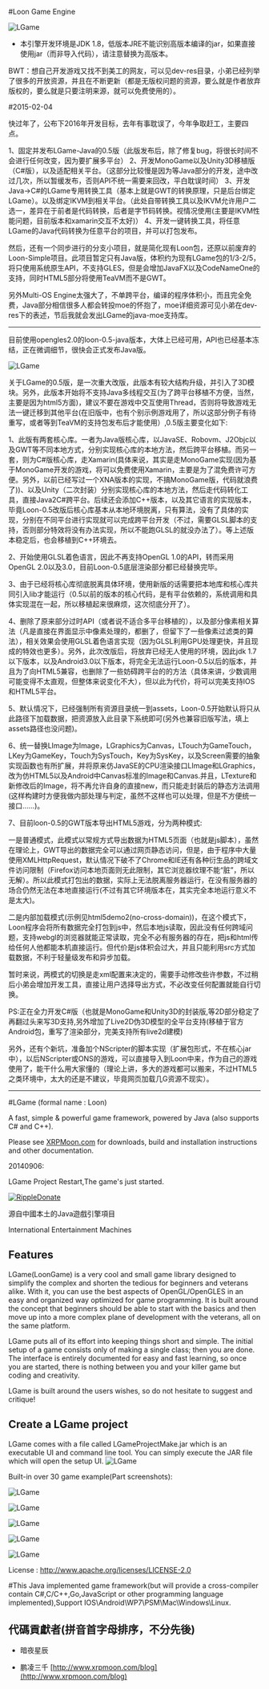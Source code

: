 ﻿#Loon Game Engine

![LGame](https://raw.github.com/cping/LGame/master/engine_logo.png "engine_logo")

* 本引擎开发环境是JDK 1.8，低版本JRE不能识别高版本编译的jar，如果直接使用jar（而非导入代码），请注意替换为高版本。

BWT：想自己开发游戏又找不到美工的网友，可以见dev-res目录，小弟已经列举了很多的开放资源，并且在不断更新（都是无版权问题的资源，要么就是作者放弃版权的，要么就是只要注明来源，就可以免费使用的）。

#2015-02-04

快过年了，公布下2016年开发目标，去年有事耽误了，今年争取赶工，主要四点。

1、固定并发布LGame-Java的0.5版（此版发布后，除了修复bug，将很长时间不会进行任何改变，因为要扩展多平台） 
2、开发MonoGame以及Unity3D移植版（C#版），以及适配相关平台。（这部分比较慢是因为等Java部分的开发，途中改过几次，所以暂缓发布，否则API不统一需要来回改，平白耽误时间）
3、开发Java->C#的LGame专用转换工具（基本上就是GWT的转换原理，只是后台绑定LGame）。以及绑定IKVM到相关平台。（此处自带转换工具以及IKVM允许用户二选一，差异在于前者是代码转换，后者是字节码转换。视情况使用(主要是IKVM性能问题，目前版本和xamarin交互不太好)）
4、开发一键转换工具，将任意LGame的Java代码转换为任意平台的项目，并可以打包发布。

然后，还有一个同步进行的分支小项目，就是简化现有Loon包，还原以前废弃的Loon-Simple项目。此项目暂定只有Java版，体积约为现有LGame包的1/3-2/5，将只使用系统原生API，不支持GLES，但是会增加JavaFX以及CodeNameOne的支持，同时HTML5部分将使用TeaVM而不是GWT。

另外Multi-OS Engine太强大了，不单跨平台，编译的程序体积小，而且完全免费，Java部分相信很多人都会转投moe的怀抱了，moe详细资源可见小弟在dev-res下的表述，节后我就会发出LGame的java-moe支持库。
__________

目前使用opengles2.0的loon-0.5-java版本，大体上已经可用，API也已经基本冻结，正在微调细节，很快会正式发布Java版。

![LGame](https://raw.github.com/cping/LGame/master/live2dsupport.png "live2d_support")

关于LGame的0.5版，是一次重大改版，此版本有较大结构升级，并引入了3D模块。另外，此版本开始将不支持Java多线程交互(为了跨平台移植不方便，当然，主要是因为html5方面)，建议不要在游戏中交互使用Thread，否则将导致游戏无法一键迁移到其他平台(在旧版中，也有个别示例游戏用了，所以这部分例子有待重写，或者等到TeaVM的支持包发布后才能使用）,0.5版主要变化如下:

1、此版有两套核心库。一者为Java版核心库，以JavaSE、Robovm、J2Objc以及GWT等不同本地方式，分别实现核心库的本地方法，然后跨平台移植。而另一套，则为C#版核心库，走Xamarin(具体来说，其实是走MonoGame实现(因为基于MonoGame开发的游戏，将可以免费使用Xamarin，主要是为了混免费许可方便。另外，以前已经写过一个XNA版本的实现，不搞MonoGame版，代码就浪费了))、以及Unity（二次封装）分别实现核心库的本地方法，然后走代码转化工具，直接Java2C#跨平台。后续还会添加C++版本，以及其它语言的实现版本，毕竟Loon-0.5改版后核心库基本从本地环境脱离，只有算法，没有了具体的实现，分别在不同平台进行实现就可以完成跨平台开发（不过，需要GLSL脚本的支持，否则部分特效将没有办法实现，所以不能跑GLSL的就没办法了）。等上述版本稳定后，也会移植到C++环境去。

2、开始使用GLSL着色语言，因此不再支持OpenGL 1.0的API，转而采用OpenGL 2.0以及3.0，目前Loon-0.5底层渲染部分都已经替换完毕。

3、由于已经将核心库彻底脱离具体环境，使用新版的话需要把本地库和核心库共同引入lib才能运行（0.5以前的版本的核心代码，是有平台依赖的，系统调用和具体实现混在一起，所以移植起来很麻烦，这次彻底分开了）。

4、删除了原来部分过时API（或者说不适合多平台移植的），以及部分像素相关算法（凡是直接在界面显示中像素处理的，都删了，但留下了一些像素过滤类的算法），相关效果会使用GLSL着色语言实现（因为GLSL利用GPU处理更快，并且现成的特效也更多）。另外，此次改版后，将放弃已经无人使用的环境，因此jdk 1.7以下版本，以及Android3.0以下版本，将完全无法运行Loon-0.5以后的版本，并且为了向HTML5兼容，也删除了一些妨碍跨平台的的方法（具体来讲，少数调用可能变得不太直观，但整体来说变化不大），但以此为代价，将可以完美支持IOS和HTML5平台。

5、默认情况下，已经强制所有资源目录统一到assets，Loon-0.5开始默认将只从此路径下加载数据，把资源放入此目录下系统即可(另外也兼容旧版写法，填上assets路径也没问题)。

6、统一替换LImage为Image，LGraphics为Canvas，LTouch为GameTouch，LKey为GameKey，Touch为SysTouch，Key为SysKey，以及Screen需要的抽象实现函数也有所扩展，并将原来仿JavaSE的CPU渲染接口LImage和LGraphics，改为仿HTML5以及Android中Canvas标准的Image和Canvas.并且，LTexture和新修改后的Image，将不再允许自身的直接new，而只能走封装后的静态方法调用(这样构建时方便我做内部处理与判定，虽然不这样也可以处理，但是不方便统一接口……)。

7、目前loon-0.5的GWT版本导出HTML5游戏，分为两种模式:

一是普通模式，此模式以常规方式导出数据为HTML5页面（也就是js脚本），虽然在理论上，GWT导出的数据完全可以通过网页静态访问，但是，由于程序中大量使用XMLHttpRequest，默认情况下破不了Chrome和IE还有各种衍生品的跨域文件访问限制（Firefox访问本地页面则无此限制，其它浏览器纹理不能“脏”，所以无解）。所以此模式打包出的数据，实际上无法脱离服务器运行，在没有服务器的场合仍然无法在本地直接运行(不过有其它环境版本在，其实完全本地运行意义不是太大)。

二是内部加载模式(示例见html5demo2(no-cross-domain))，在这个模式下，Loon程序会将所有数据完全打包到js中，然后本地js读取，因此没有任何跨域问题，支持webgl的浏览器就能正常读取，完全不必有服务器的存在，把js和html传给任何人他都能本机直接运行。但代价是js体积会过大，并且只能利用src方式加载数据，不利于轻量级发布和异步加载。

暂时来说，两模式的切换是走xml配置来决定的，需要手动修改些许参数，不过稍后小弟会增加开发工具，直接让用户选择导出方式，不必改变任何配置就能自行切换。

PS:正在全力开发C#版（也就是MonoGame和Unity3D的封装版,等2D部分稳定了再翻过头来写3D支持,另外增加了Live2D伪3D模型的全平台支持(移植于官方Android包，重写了渲染部分，完美支持所有live2d建模)

另外，还有个新坑，准备加个NScripter的脚本实现（扩展包形式，不在核心jar中），以后NScripter或ONS的游戏，可以直接导入到Loon中来，作为自己的游戏使用了，能干什么用大家懂的（理论上讲，多大的游戏都可以搬来，不过HTML5之类环境中，太大的还是不建议，毕竟网页加载几G资源不现实）。
_________

#LGame (formal name : Loon)

A fast, simple & powerful game framework, powered by Java (also supports C# and C++).

Please see [XRPMoon.com](http://www.xrpmoon.com) for downloads, build and installation instructions and other documentation.

20140906:

LGame Project Restart,The game's just started.

<a href="https://ripple.com//send?to=rGmaiL8f7VDRrYouZokr5qv61b5zvhePcp&name=cping&label=Thank you donate to LGame&amount=100/XRP&dt=20140906"><img src="https://raw.github.com/cping/LGame/master/rippledonate.png" alt="RippleDonate" /></a>

源自中國本土的Java遊戲引擎項目

International Entertainment Machines

## Features
LGame(LoonGame) is a very cool and small game library designed to simplify the complex and shorten the tedious for beginners and veterans alike. With it, you can use the best aspects of OpenGL/OpenGLES in an easy and organized way optimized for game programming. It is built around the concept that beginners should be able to start with the basics and then move up into a more complex plane of development with the veterans, all on the same platform.

LGame puts all of its effort into keeping things short and simple. The initial setup of a game consists only of making a single class; then you are done. The interface is entirely documented for easy and fast learning, so once you are started, there is nothing between you and your killer game but coding and creativity.

LGame is built around the users wishes, so do not hesitate to suggest and critique!

## Create a LGame project
LGame comes with a file called LGameProjectMake.jar which is an executable UI and command line tool. You can simply execute the JAR file which will open the setup UI.
![LGame](https://raw.github.com/cping/LGame/master/install.png "install")

Built-in over 30 game example(Part screenshots):

![LGame](https://raw.github.com/cping/LGame/master/e0x.png "0")

![LGame](https://raw.github.com/cping/LGame/master/e1x.png "1")

![LGame](https://raw.github.com/cping/LGame/master/e2x.png "2")

![LGame](https://raw.github.com/cping/LGame/master/e3x.png "3")

![LGame](https://raw.github.com/cping/LGame/master/e4x.png "4")

License : http://www.apache.org/licenses/LICENSE-2.0

#This Java implemented game framework(but will provide a cross-compiler contain C#,C/C++,Go,JavaScript or other programming language implemented),Support IOS\Android\WP7\PSM\Mac\Windows\Linux.

## 代碼貢獻者(拼音首字母排序，不分先後)

-   暗夜星辰 

-   鹏凌三千 [http://www.xrpmoon.com/blog](http://www.xrpmoon.com/blog)